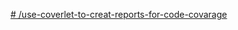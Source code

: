 [# /use-coverlet-to-creat-reports-for-code-covarage](https://github.com/abamyang/blog/wiki/use-coverlet-to-creat-reports-for-code-covarage)
